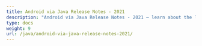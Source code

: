 ```yaml
---
title: Android via Java Release Notes - 2021
description: "Android via Java Release Notes - 2021 – learn about the latest updates and fixes."
type: docs
weight: 9
url: /java/android-via-java-release-notes-2021/
---
```



